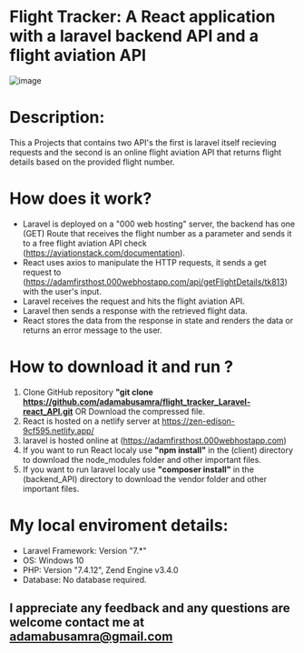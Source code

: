 # Flight Tracker: A React application with a laravel backend API and a flight aviation API
![image](https://user-images.githubusercontent.com/71829303/109136374-b7412e00-7760-11eb-956b-8f868f5f3692.png)

# Description:
This a Projects that contains two API's the first is laravel itself recieving requests and the second is an online flight aviation API that returns flight details based on the provided flight number.

# How does it work?
- Laravel is deployed on a "000 web hosting" server, the backend has one (GET) Route that receives the flight number as a parameter and sends it to a free flight aviation API check (https://aviationstack.com/documentation).
- React uses axios to manipulate the HTTP requests, it sends a get request to (https://adamfirsthost.000webhostapp.com/api/getFlightDetails/tk813) with the user's input.
- Laravel receives the request and hits the flight aviation API.
- Laravel then sends a response with the retrieved flight data.
- React stores the data from the response in state and renders the data or returns an error message to the user.

# How to download it and run ?
1. Clone GitHub repository **"git clone https://github.com/adamabusamra/flight_tracker_Laravel-react_API.git** OR Download the compressed file.
2. React is hosted on a netlify server at https://zen-edison-9cf595.netlify.app/
3. laravel is hosted online at (https://adamfirsthost.000webhostapp.com)
4. If you want to run React localy use **"npm install"** in the (client) directory to download the node_modules folder and other important files.
5. If you want to run laravel localy use **"composer install"** in the (backend_API) directory to download the vendor folder and other important files.

# My local enviroment details:
- Laravel Framework: Version "7.*"
- OS: Windows 10
- PHP: Version "7.4.12", Zend Engine v3.4.0
- Database: No database required.

## I appreciate any feedback and any questions are welcome contact me at adamabusamra@gmail.com
